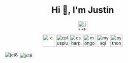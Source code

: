 <h1 align="center">Hi 👋, I'm Justin</h1>

<p align="center">
  <a href="https://linkedin.com/in/justintim0" target="blank"><img align="center" src="https://cdn.jsdelivr.net/npm/simple-icons@3.0.1/icons/linkedin.svg" alt="justintim0" height="30" width="30" /></a>
</p>

<!---
<p align="center"> 
  <img src="https://komarev.com/ghpvc/?username=jct8" alt="jct8" /> 
</p>
-->

<p align="center"><img src="https://devicons.github.io/devicon/devicon.git/icons/c/c-original.svg" alt="c" width="40" height="40"/> 
  <img src="https://devicons.github.io/devicon/devicon.git/icons/cplusplus/cplusplus-original.svg" alt="cplusplus" width="40" height="40"/> 
  <img src="https://devicons.github.io/devicon/devicon.git/icons/csharp/csharp-original.svg" alt="csharp" width="40" height="40"/> 
  <img src="https://devicons.github.io/devicon/devicon.git/icons/mongodb/mongodb-original-wordmark.svg" alt="mongodb" width="40" height="40"/> 
  <img src="https://devicons.github.io/devicon/devicon.git/icons/mysql/mysql-original-wordmark.svg" alt="mysql" width="40" height="40"/>
  <img src="https://devicons.github.io/devicon/devicon.git/icons/python/python-original.svg" alt="python" width="40" height="40"/>
</p>
<p>
  <img align="left" src="https://github-readme-stats.vercel.app/api/top-langs/?username=jct8&layout=compact&hide=html&count_private=true&theme=dark" alt="jct8" />
</p>
<p>
  &nbsp;<img align="center" src="https://github-readme-stats.vercel.app/api?username=jct8&show_icons=true&count_private=true&theme=dark" alt="jct8" />
</p>

<!--
**Jct8/Jct8** is a ✨ _special_ ✨ repository because its `README.md` (this file) appears on your GitHub profile.

Here are some ideas to get you started:

- 🔭 I’m currently working on ...
- 🌱 I’m currently learning ...
- 👯 I’m looking to collaborate on ...
- 🤔 I’m looking for help with ...
- 💬 Ask me about ...
- 📫 How to reach me: ...
- 😄 Pronouns: ...
- ⚡ Fun fact: ...
-->

